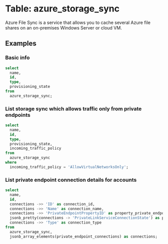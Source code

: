 # Table: azure_storage_sync

Azure File Sync is a service that allows you to cache several Azure file shares on an on-premises Windows Server or cloud VM.

## Examples

### Basic info

```sql
select
  name,
  id,
  type,
  provisioning_state
from
  azure_storage_sync;
```

### List storage sync which allows traffic only from private endpoints

```sql
select
  name,
  id,
  type,
  provisioning_state,
  incoming_traffic_policy
from
  azure_storage_sync
where
  incoming_traffic_policy = 'AllowVirtualNetworksOnly';
```

### List private endpoint connection details for accounts

```sql
select
  name,
  id,
  connections ->> 'ID' as connection_id,
  connections ->> 'Name' as connection_name,
  connections ->> 'PrivateEndpointPropertyID' as property_private_endpoint_id,
  jsonb_pretty(connections -> 'PrivateLinkServiceConnectionState') as property_private_link_service_connection_state,
  connections ->> 'Type' as connection_type
from
  azure_storage_sync,
  jsonb_array_elements(private_endpoint_connections) as connections;
```
